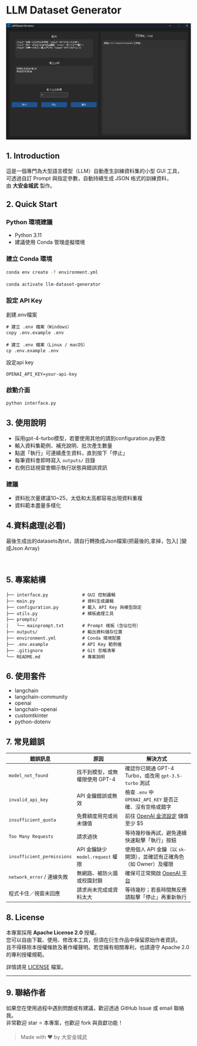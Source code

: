 # LLM Dataset Generator

![preview](image.png)

## 1. Introduction

這是一個專門為大型語言模型（LLM）自動產生訓練資料集的小型 GUI 工具，  
可透過自訂 Prompt 與指定參數，自動持續生成 JSON 格式的訓練資料，  
由 **大安金城武** 製作。

## 2. Quick Start

### Python 環境建議

- Python 3.11
- 建議使用 Conda 管理虛擬環境

### 建立 Conda 環境

```bash
conda env create -f environment.yml

conda activate llm-dataset-generator
```

### 設定 API Key

創建.env檔案
```
# 建立 .env 檔案（Windows）
copy .env.example .env

# 建立 .env 檔案（Linux / macOS）
cp .env.example .env

```
設定api key
```
OPENAI_API_KEY=your-api-key
```


### 啟動介面

```bash
python interface.py
```

## 3. 使用說明

- 採用gpt-4-turbo模型，若要使用其他的請到configuration.py更改
- 輸入資料集範例、補充說明、批次產生數量
- 點選「執行」可連續產生資料，直到按下「停止」
- 每筆資料會即時寫入 `outputs/` 目錄
- 右側日誌視窗會顯示執行狀態與錯誤資訊
### 建議
- 資料批次量建議10~25，太低和太高都容易出現資料重複
- 資料範本盡量多樣化

## 4.資料處理(必看)

最後生成出的datasets為txt，請自行轉換成Json檔案(把最後的,拿掉，包入[ ]變成Json Array)


<br>

## 5. 專案結構

```
├── interface.py             # GUI 控制邏輯
├── main.py                  # 資料生成邏輯
├── configuration.py         # 載入 API Key 與模型設定
├── utils.py                 # 模板處理工具
├── prompts/
│   └── mainprompt.txt       # Prompt 樣板（含佔位符）
├── outputs/                 # 輸出資料儲存位置
├── environment.yml          # Conda 環境配置
├── .env.example             # API Key 範例檔
├── .gitignore               # Git 忽略清單
└── README.md                # 專案說明
```

## 6. 使用套件

- langchain
- langchain-community
- openai
- langchain-openai
- customtkinter
- python-dotenv

## 7. 常見錯誤

| 錯誤訊息                       | 原因                          | 解決方式                                                                   |
| -------------------------- | --------------------------- | ---------------------------------------------------------------------- |
| `model_not_found`          | 找不到模型，或無權限使用 GPT-4          | 確認你已開通 GPT-4 Turbo，或改用 `gpt-3.5-turbo` 測試                              |
| `invalid_api_key`          | API 金鑰錯誤或無效                 | 檢查 `.env` 中 `OPENAI_API_KEY` 是否正確、沒有空格或錯字                              |
| `insufficient_quota`       | 免費額度用完或尚未儲值                 | 前往 [OpenAI 金流設定](https://platform.openai.com/account/billing) 儲值至少 \$5 |
| `Too Many Requests`        | 請求過快                        | 等待幾秒後再試，避免連續快速點擊「執行」按鈕                                                 |
| `insufficient_permissions` | API 金鑰缺少 `model.request` 權限 | 使用個人 API 金鑰（以 `sk-` 開頭），並確認有正確角色（如 Owner）及權限                           |
| `network_error` / 連線失敗     | 無網路、被防火牆或校園封鎖               | 確保可正常開啟 [OpenAI 平台](https://platform.openai.com)                       |
| 程式卡住／視窗未回應                 | 請求尚未完成或資料太大                 | 等待幾秒；若長時間無反應請點擊「停止」再重新執行                                               |

## 8. License

本專案採用 **Apache License 2.0** 授權。  
您可以自由下載、使用、修改本工具，但須在衍生作品中保留原始作者資訊，  
且不得移除本授權條款及著作權聲明。若您擁有相關專利，也請遵守 Apache 2.0 的專利授權規範。

詳情請見 [LICENSE](LICENSE) 檔案。

---

## 9. 聯絡作者

如果您在使用過程中遇到問題或有建議，歡迎透過 GitHub Issue 或 email 聯絡我。  
非常歡迎 star ⭐️ 本專案，也歡迎 fork 與貢獻功能！

> Made with ❤️ by 大安金城武
